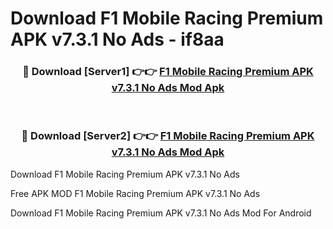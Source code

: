 # Download F1 Mobile Racing Premium APK v7.3.1 No Ads - if8aa



<div align="center">
<h3>🔴 Download [Server1] 👉👉 <a href="https://momento.my/?title=F1_Mobile_Racing_Premium_APK_v7.3.1_No_Ads">F1 Mobile Racing Premium APK v7.3.1 No Ads Mod Apk</a></h3><br>

<h3>🔴 Download [Server2] 👉👉 <a href="https://momento.my/?title=F1_Mobile_Racing_Premium_APK_v7.3.1_No_Ads">F1 Mobile Racing Premium APK v7.3.1 No Ads Mod Apk</a></h3>
</div>



Download F1 Mobile Racing Premium APK v7.3.1 No Ads 

Free APK MOD F1 Mobile Racing Premium APK v7.3.1 No Ads 

Download F1 Mobile Racing Premium APK v7.3.1 No Ads Mod For Android
